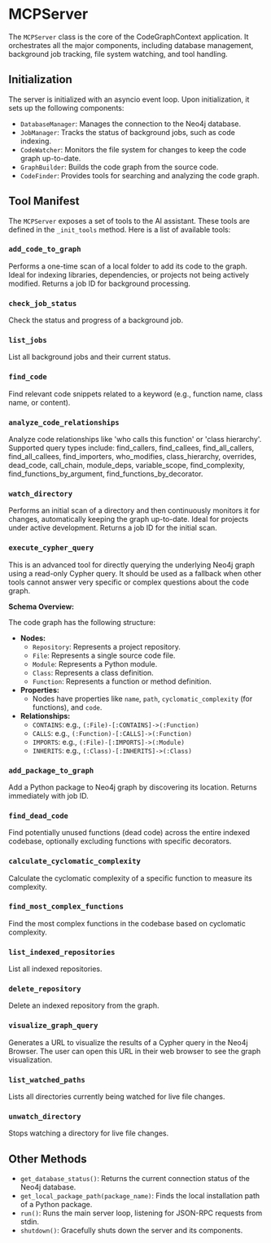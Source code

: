 # MCPServer

The `MCPServer` class is the core of the CodeGraphContext application. It orchestrates all the major components, including database management, background job tracking, file system watching, and tool handling.

## Initialization

The server is initialized with an asyncio event loop. Upon initialization, it sets up the following components:

-   `DatabaseManager`: Manages the connection to the Neo4j database.
-   `JobManager`: Tracks the status of background jobs, such as code indexing.
-   `CodeWatcher`: Monitors the file system for changes to keep the code graph up-to-date.
-   `GraphBuilder`: Builds the code graph from the source code.
-   `CodeFinder`: Provides tools for searching and analyzing the code graph.

## Tool Manifest

The `MCPServer` exposes a set of tools to the AI assistant. These tools are defined in the `_init_tools` method. Here is a list of available tools:

### `add_code_to_graph`
Performs a one-time scan of a local folder to add its code to the graph. Ideal for indexing libraries, dependencies, or projects not being actively modified. Returns a job ID for background processing.

### `check_job_status`
Check the status and progress of a background job.

### `list_jobs`
List all background jobs and their current status.

### `find_code`
Find relevant code snippets related to a keyword (e.g., function name, class name, or content).

### `analyze_code_relationships`
Analyze code relationships like 'who calls this function' or 'class hierarchy'. Supported query types include: find_callers, find_callees, find_all_callers, find_all_callees, find_importers, who_modifies, class_hierarchy, overrides, dead_code, call_chain, module_deps, variable_scope, find_complexity, find_functions_by_argument, find_functions_by_decorator.

### `watch_directory`
Performs an initial scan of a directory and then continuously monitors it for changes, automatically keeping the graph up-to-date. Ideal for projects under active development. Returns a job ID for the initial scan.

### `execute_cypher_query`

This is an advanced tool for directly querying the underlying Neo4j graph using a read-only Cypher query. It should be used as a fallback when other tools cannot answer very specific or complex questions about the code graph.

**Schema Overview:**

The code graph has the following structure:

*   **Nodes:**
    *   `Repository`: Represents a project repository.
    *   `File`: Represents a single source code file.
    *   `Module`: Represents a Python module.
    *   `Class`: Represents a class definition.
    *   `Function`: Represents a function or method definition.
*   **Properties:**
    *   Nodes have properties like `name`, `path`, `cyclomatic_complexity` (for functions), and `code`.
*   **Relationships:**
    *   `CONTAINS`: e.g., `(:File)-[:CONTAINS]->(:Function)`
    *   `CALLS`: e.g., `(:Function)-[:CALLS]->(:Function)`
    *   `IMPORTS`: e.g., `(:File)-[:IMPORTS]->(:Module)`
    *   `INHERITS`: e.g., `(:Class)-[:INHERITS]->(:Class)`

### `add_package_to_graph`
Add a Python package to Neo4j graph by discovering its location. Returns immediately with job ID.

### `find_dead_code`
Find potentially unused functions (dead code) across the entire indexed codebase, optionally excluding functions with specific decorators.

### `calculate_cyclomatic_complexity`
Calculate the cyclomatic complexity of a specific function to measure its complexity.

### `find_most_complex_functions`
Find the most complex functions in the codebase based on cyclomatic complexity.

### `list_indexed_repositories`
List all indexed repositories.

### `delete_repository`
Delete an indexed repository from the graph.

### `visualize_graph_query`
Generates a URL to visualize the results of a Cypher query in the Neo4j Browser. The user can open this URL in their web browser to see the graph visualization.

### `list_watched_paths`
Lists all directories currently being watched for live file changes.

### `unwatch_directory`
Stops watching a directory for live file changes.

## Other Methods

-   `get_database_status()`: Returns the current connection status of the Neo4j database.
-   `get_local_package_path(package_name)`: Finds the local installation path of a Python package.
-   `run()`: Runs the main server loop, listening for JSON-RPC requests from stdin.
-   `shutdown()`: Gracefully shuts down the server and its components.
